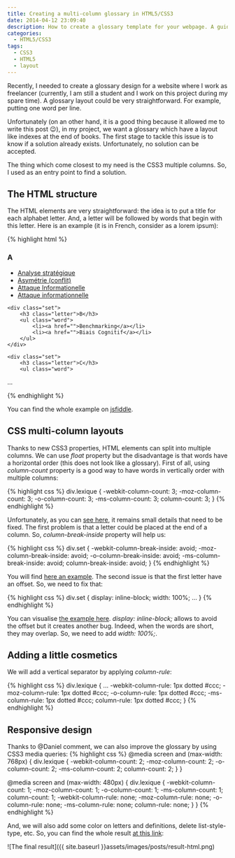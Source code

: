 ```yaml
---
title: Creating a multi-column glossary in HTML5/CSS3
date: 2014-04-12 23:09:40
description: How to create a glossary template for your webpage. A guided tutorial to set up a glossary with code and example.
categories:
  - HTML5/CSS3
tags:
  - CSS3
  - HTML5
  - layout
---
```

Recently, I needed to create a glossary design for a website where I work as freelancer (currently, I am still a student and I work on this project during my spare time). A glossary layout could be very straightforward. For example, putting one word per line.

Unfortunately (on an other hand, it is a good thing because it allowed me to write this post 😉), in my project, we want a glossary which have a layout like indexes at the end of books. The first stage to tackle this issue is to know if a solution already exists. Unfortunately, no solution can be accepted.

The thing which come closest to my need is the CSS3 multiple columns. So, I used as an entry point to find a solution.

## The HTML structure

The HTML elements are very straightforward: the idea is to put a title for each alphabet letter. And, a letter will be followed by words that begin with this letter. Here is an example (it is in French, consider as a lorem ipsum):

{% highlight html %}
<div class="lexique">
    <div class="set">
        <h3 class="letter">A</h3>
        <ul class="word">
            <li><a href="">Analyse stratégique</a></li>
            <li><a href="">Asymétrie (conflit)</a></li>
            <li><a href="">Attaque Informationelle</a></li>
            <li><a href="">Attaque informationnelle</a></li>
        </ul>
    </div>

    <div class="set">
        <h3 class="letter">B</h3>
        <ul class="word">
            <li><a href="">Benchmarking</a></li>
            <li><a href="">Biais Cognitif</a></li>
        </ul>
    </div>

    <div class="set">
        <h3 class="letter">C</h3>
        <ul class="word">
...
</div>
{% endhighlight %}

You can find the whole example on <a href="http://jsfiddle.net/ixartz/qB8zT/5/" target="_blank">jsfiddle</a>.

## CSS multi-column layouts

Thanks to new CSS3 properties, HTML elements can split into multiple columns. We can use _float_ property but the disadvantage is that words have a horizontal order (this does not look like a glossary). First of all, using _column-count_ property is a good way to have words in vertically order with multiple columns:

{% highlight css %}
div.lexique
{
    -webkit-column-count: 3;
    -moz-column-count: 3;
    -o-column-count: 3;
    -ms-column-count: 3;
    column-count: 3;
}
{% endhighlight %}

Unfortunately, as you can <a href="http://jsfiddle.net/ixartz/A25JX/5/" target="_blank">see here</a>, it remains small details that need to be fixed. The first problem is that a letter could be placed at the end of a column. So, *column-break-inside* property will help us:

{% highlight css %}
div.set
{
    -webkit-column-break-inside: avoid;
    -moz-column-break-inside: avoid;
    -o-column-break-inside: avoid;
    -ms-column-break-inside: avoid;
    column-break-inside: avoid;
}
{% endhighlight %}

You will find <a href="http://jsfiddle.net/ixartz/5KT4f/4/" target="_blank">here an example</a>. The second issue is that the first letter have an offset. So, we need to fix that:

{% highlight css %}
div.set
{
    display: inline-block;
    width: 100%;
    ...
}
{% endhighlight %}

You can visualise <a href="http://jsfiddle.net/ixartz/Bx8nV/4/" target="_blank">the example here</a>. *display: inline-block;* allows to avoid the offset but it creates another bug. Indeed, when the words are short, they may overlap. So, we need to add *width: 100%;*.

## Adding a little cosmetics

We will add a vertical separator by applying *column-rule*:

{% highlight css %}
div.lexique
{
    ...
    -webkit-column-rule: 1px dotted #ccc;
    -moz-column-rule: 1px dotted #ccc;
    -o-column-rule: 1px dotted #ccc;
    -ms-column-rule: 1px dotted #ccc;
    column-rule: 1px dotted #ccc;
}
{% endhighlight %}

## Responsive design

Thanks to @Daniel comment, we can also improve the glossary by using CSS3 media queries:
{% highlight css %}
@media screen and (max-width: 768px) {
  div.lexique
  {
    -webkit-column-count: 2;
    -moz-column-count: 2;
    -o-column-count: 2;
    -ms-column-count: 2;
    column-count: 2;
  }
}

@media screen and (max-width: 480px) {
  div.lexique
  {
    -webkit-column-count: 1;
    -moz-column-count: 1;
    -o-column-count: 1;
    -ms-column-count: 1;
    column-count: 1;
    -webkit-column-rule: none;
    -moz-column-rule: none;
    -o-column-rule: none;
    -ms-column-rule: none;
    column-rule: none;
  }
}
{% endhighlight %}

And, we will also add some color on letters and definitions, delete list-style-type, etc. So, you can find the whole result <a href="http://jsfiddle.net/ixartz/L7Fzv/" target="_blank">at this link</a>:

![The final result]({{ site.baseurl }}assets/images/posts/result-html.png)
